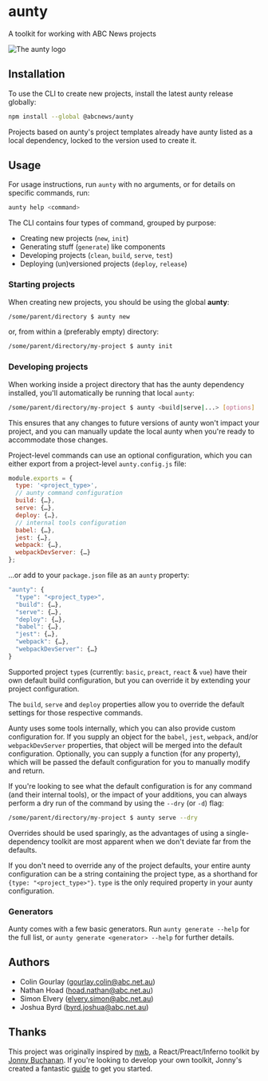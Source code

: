 # aunty

A toolkit for working with ABC News projects

<img alt="The aunty logo" style="max-width:100%" src="https://rawgit.com/abcnews/aunty/master/assets/logo.svg">

## Installation

To use the CLI to create new projects, install the latest aunty release globally:

```bash
npm install --global @abcnews/aunty
```

Projects based on aunty's project templates already have aunty listed as a local dependency, locked to the version used to create it.

## Usage

For usage instructions, run `aunty` with no arguments, or for details on specific commands, run:

```bash
aunty help <command>
```

The CLI contains four types of command, grouped by purpose:

- Creating new projects (`new`, `init`)
- Generating stuff (`generate`) like components
- Developing projects (`clean`, `build`, `serve`, `test`)
- Deploying (un)versioned projects (`deploy`, `release`)

### Starting projects

When creating new projects, you should be using the global **aunty**:

```bash
/some/parent/directory $ aunty new
```

or, from within a (preferably empty) directory:

```bash
/some/parent/directory/my-project $ aunty init
```

### Developing projects

When working inside a project directory that has the aunty dependency installed, you'll automatically be running that local `aunty`:

```bash
/some/parent/directory/my-project $ aunty <build|serve|...> [options]
```

This ensures that any changes to future versions of aunty won't impact your project, and you can manually update the local aunty when you're ready to accommodate those changes.

Project-level commands can use an optional configuration, which you can either export from a project-level `aunty.config.js` file:

```js
module.exports = {
  type: '<project_type>',
  // aunty command configuration
  build: {…},
  serve: {…},
  deploy: {…},
  // internal tools configuration
  babel: {…},
  jest: {…},
  webpack: {…},
  webpackDevServer: {…}
};
```

...or add to your `package.json` file as an `aunty` property:

```js
"aunty": {
  "type": "<project_type>",
  "build": {…},
  "serve": {…},
  "deploy": {…},
  "babel": {…},
  "jest": {…},
  "webpack": {…},
  "webpackDevServer": {…}
}
```

Supported project `type`s (currently: `basic`, `preact`, `react` & `vue`) have their own default build configuration, but you can override it by extending your project configuration.

The `build`, `serve` and `deploy` properties allow you to override the default settings for those respective commands.

Aunty uses some tools internally, which you can also provide custom configuration for. If you supply an object for the `babel`, `jest`, `webpack`, and/or `webpackDevServer` properties, that object will be merged into the default configuration. Optionally, you can supply a function (for any property), which will be passed the default configuration for you to manually modify and return.

If you're looking to see what the default configuration is for any command (and their internal tools), or the impact of your additions, you can always perform a dry run of the command by using the `--dry` (or `-d`) flag:

```bash
/some/parent/directory/my-project $ aunty serve --dry
```

Overrides should be used sparingly, as the advantages of using a single-dependency toolkit are most apparent when we don't deviate far from the defaults.

If you don't need to override any of the project defaults, your entire aunty configuration can be a string containing the project type, as a shorthand for `{type: "<project_type>"}`. `type` is the only required property in your aunty configuration.

### Generators

Aunty comes with a few basic generators. Run `aunty generate --help` for the full list, or `aunty generate <generator> --help` for further details.

## Authors

- Colin Gourlay ([gourlay.colin@abc.net.au](mailto:gourlay.colin@abc.net.au))
- Nathan Hoad ([hoad.nathan@abc.net.au](mailto:hoad.nathan@abc.net.au))
- Simon Elvery ([elvery.simon@abc.net.au](mailto:elvery.simon@abc.net.au))
- Joshua Byrd ([byrd.joshua@abc.net.au](mailto:byrd.joshua@abc.net.au))

## Thanks

This project was originally inspired by [nwb](https://github.com/insin/nwb), a React/Preact/Inferno toolkit by [Jonny Buchanan](https://twitter.com/jbscript). If you're looking to develop your own toolkit, Jonny's created a fantastic [guide](https://github.com/insin/ad-hoc-reckons) to get you started.
